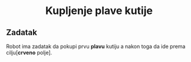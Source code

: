<h1 align = "center"> Kupljenje plave kutije </h1>

## Zadatak

Robot ima zadatak da pokupi prvu **plavu** kutiju a nakon toga da ide prema cilju[**crveno** polje].
